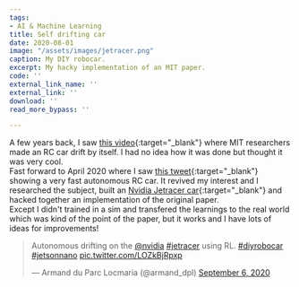 ```yaml
---
tags:
- AI & Machine Learning
title: Self drifting car
date: 2020-08-01
image: "/assets/images/jetracer.png"
caption: My DIY robocar.
excerpt: My hacky implementation of an MIT paper.
code: ''
external_link_name: ''
external_link: ''
download: ''
read_more_bypass: ''

---
```

A few years back, I saw [this video](https://www.youtube.com/watch?v=opsmd5yuBF0){:target="_blank"} where MIT researchers made an RC car drift by itself. I had no idea how it was done but thought it was very cool.  
Fast forward to April 2020 where I saw [this tweet](https://twitter.com/a1k0n/status/1236716786751422465){:target="_blank"} showing a very fast autonomous RC car. It revived my interest and I researched the subject, built an [Nvidia Jetracer car](https://github.com/NVIDIA-AI-IOT/jetracer){:target="_blank"} and hacked together an implementation of the original paper.  
Except I didn't trained in a sim and transfered the learnings to the real world which was kind of the point of the paper, but it works and I have lots of ideas for improvements!

<div class="flex w-full justify-center">
<blockquote class="twitter-tweet"><p lang="en" dir="ltr">Autonomous drifting on the <a href="https://twitter.com/nvidia?ref_src=twsrc%5Etfw">@nvidia</a> <a href="https://twitter.com/hashtag/jetracer?src=hash&amp;ref_src=twsrc%5Etfw">#jetracer</a> using RL. <a href="https://twitter.com/hashtag/diyrobocar?src=hash&amp;ref_src=twsrc%5Etfw">#diyrobocar</a> <a href="https://twitter.com/hashtag/jetsonnano?src=hash&amp;ref_src=twsrc%5Etfw">#jetsonnano</a> <a href="https://t.co/LOZkBjRpxp">pic.twitter.com/LOZkBjRpxp</a></p>&mdash; Armand du Parc Locmaria (@armand_dpl) <a href="https://twitter.com/armand_dpl/status/1302644348132233217?ref_src=twsrc%5Etfw">September 6, 2020</a></blockquote> <script async src="https://platform.twitter.com/widgets.js" charset="utf-8"></script> 
</div>